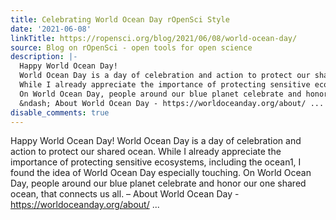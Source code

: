 ```yaml
---
title: Celebrating World Ocean Day rOpenSci Style
date: '2021-06-08'
linkTitle: https://ropensci.org/blog/2021/06/08/world-ocean-day/
source: Blog on rOpenSci - open tools for open science
description: |-
  Happy World Ocean Day!
  World Ocean Day is a day of celebration and action to protect our shared ocean.
  While I already appreciate the importance of protecting sensitive ecosystems, including the ocean1, I found the idea of World Ocean Day especially touching.
  On World Ocean Day, people around our blue planet celebrate and honor our one shared ocean, that connects us all.
  &ndash; About World Ocean Day - https://worldoceanday.org/about/ ...
disable_comments: true
---
```

Happy World Ocean Day!
World Ocean Day is a day of celebration and action to protect our shared ocean.
While I already appreciate the importance of protecting sensitive ecosystems, including the ocean1, I found the idea of World Ocean Day especially touching.
On World Ocean Day, people around our blue planet celebrate and honor our one shared ocean, that connects us all.
&ndash; About World Ocean Day - https://worldoceanday.org/about/ ...